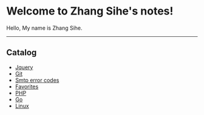 Welcome to Zhang Sihe's notes!
=====================
 
 
Hello, My name is Zhang Sihe.

****
## Catalog
* [Jquery](/jquery/)
* [Git](/git/)
* [Smtp error codes](/smtp_codes.md)
* [Favorites](/favorites/)
* [PHP](/php/)
* [Go](/go/)
* [Linux](/linux/)